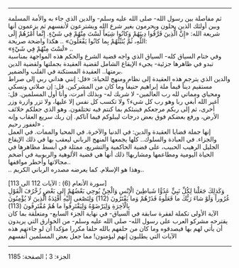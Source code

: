 ------------------------------------------------------------------------

ثم مفاصلة بين رسول الله- صلى الله عليه وسلم- والدين الذي جاء به والأمة
المسلمة وبين أولئك الذين يحلون ويحرمون بغير شرع الله ويشترعون لأنفسهم ثم
يزعمون أنها شريعة الله: «إِنَّ الَّذِينَ فَرَّقُوا دِينَهُمْ وَكانُوا شِيَعاً لَسْتَ مِنْهُمْ فِي
شَيْءٍ. إِنَّما أَمْرُهُمْ إِلَى اللَّهِ، ثُمَّ يُنَبِّئُهُمْ بِما كانُوا يَفْعَلُونَ» .. هكذا واضحة
صريحة:  
«لَسْتَ مِنْهُمْ فِي شَيْءٍ» ..  
وفي ختام السياق كله- السياق الذي واجه قضية الشرع والحكم هذه المواجهة
بمناسبة تبدو في ظاهرها جزئية- يجيء الإيقاع الشامل لقضية العقيدة بجملتها
ولقضية الدين برمتها.. العقيدة المستكنة في القلب والضمير.  
والدين الذي يترجم هذه العقيدة إلى نظام ومنهج للحياة: «قل: إنني هداني ربي
إلى صراط مستقيم ديناً قيماً ملة إبراهيم حنيفاً وما كان من المشركين. قل: إن
صلاتي ونسكي ومحياي ومماتي لله رب العالمين- لا شريك له- وبذلك أمرت، وأنا
أول المسلمين. قل: أغير الله أبغي ربا وهو رب كل شيء؟ ولا تكسب كل نفس إلا
عليها، ولا تزر وازرة وزر أخرى، ثم إلى ربكم مرجعكم فينبئكم بما كنتم فيه
تختلفون. وهو الذي جعلكم خلائف الأرض، ورفع بعضكم فوق بعض درجات ليبلوكم
فيما آتاكم. إن ربك سريع العقاب وإنه لغفور رحيم» .  
إنها جملة قضايا العقيدة والدين: في الدنيا والآخرة. في المحيا والممات. في
العمل والجزاء. في العبادة والسلوك.. كلها يجمعها المنهج الرباني ليعقب بها
في ذلك الإيقاع الجليل الرهيب الحبيب، على قضية الحاكمية والتشريع، ممثلة
في أبسط مظاهرها في الحياة اليومية ومطاعمها ومشاربها! ذلك أنها هي قضية
الألوهية والربوبية في أضخم مجالاتها وأخطر مواقفها..  
.. وهذا هو الإسلام. كما يعرضه مصدره الرباني الكريم..  
  
\[سورة الأنعام (6) : الآيات 112 الى 113\]  
وَكَذلِكَ جَعَلْنا لِكُلِّ نَبِيٍّ عَدُوًّا شَياطِينَ الْإِنْسِ وَالْجِنِّ يُوحِي بَعْضُهُمْ إِلى بَعْضٍ زُخْرُفَ
الْقَوْلِ غُرُوراً وَلَوْ شاءَ رَبُّكَ ما فَعَلُوهُ فَذَرْهُمْ وَما يَفْتَرُونَ (112) وَلِتَصْغى إِلَيْهِ
أَفْئِدَةُ الَّذِينَ لا يُؤْمِنُونَ بِالْآخِرَةِ وَلِيَرْضَوْهُ وَلِيَقْتَرِفُوا ما هُمْ مُقْتَرِفُونَ (113)  
الآية الأولى تكملة لفقرة سابقة في السياق- في نهاية الجزء السابع- ومتعلقة
بما كان يقترحه مشركو العرب على رسول الله- صلى الله عليه وسلم- من الخوارق
التي يريدون أن يأتي لهم بها فيصدقوه وما كان من حلفهم بالله حلفا مكررا
مؤكدا أن لو جاءتهم هذه الآيات التي يطلبون إنهم ليؤمنون! مما جعل بعض
المسلمين أنفسهم

------------------------------------------------------------------------

الجزء: 3 ¦ الصفحة: 1185
